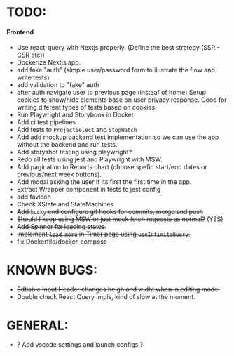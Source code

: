 # TODO:

#### Frontend

- Use react-query with Nextjs properly. (Define the best strategy (SSR - CSR etc))
- Dockerize Nextjs app.
- add fake "auth" (simple user/password form to ilustrate the flow and write tests)
- add validation to "fake" auth
- after auth navigate user to previous page (insteaf of home)
  Setup cookies to show/hide elements base on user privacy response. Good for writing diferent types of tests based on cookies.
- Run Playwright and Storybook in Docker
- Add ci test pipelines
- Add tests to `ProjectSelect` and `StopWatch`
- Add add mockup backend test implementation so we can use the app without the backend and run tests.
- Add storyshot testing using playwright?
- Redo all tests using jest and Playwright with MSW.
- Add pagination to Reports chart (choose spefic start/end dates or previous/next week buttons).
- Add modal asking the user if its first the first time in the app.
- Extract Wrapper component in tests to jest config
- add favicon
- Check XState and StateMachines
- ~~Add `husky` end configure git hooks for commits, merge and push~~
- ~~Should I keep using MSW or just mock fetch requests as normal?~~ (YES)
- ~~Add Spinner for loading states.~~
- ~~Implement `load more` in Timer page using `useInfiniteQuery`.~~
- ~~fix Dockerfile/docker-compose~~

# KNOWN BUGS:

- ~~Edtiable Input Header changes heigh and widht when in editing mode.~~
- Double check React Query impls, kind of slow at the moment.

# GENERAL:

- ? Add vscode settings and launch configs ?
